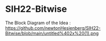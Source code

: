 # SIH22-Bitwise

The Block Diagram of the Idea :
https://github.com/newtonHesienberg/SIH22-Bitwise/blob/main/untitled%402x%20(1).png
